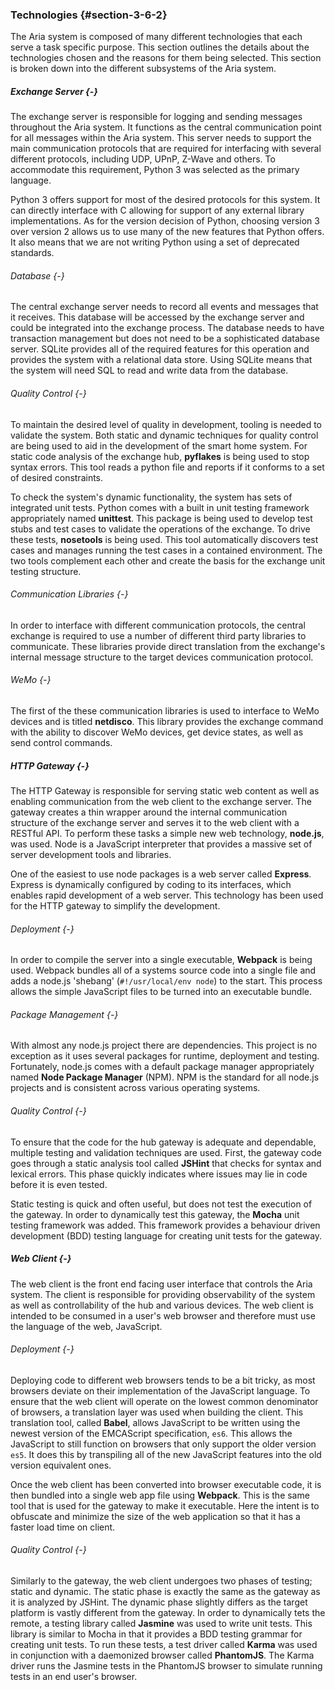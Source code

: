 ### Technologies {#section-3-6-2}

The Aria system is composed of many different technologies that each serve a task specific purpose.
This section outlines the details about the technologies chosen and the reasons for them being 
selected. This section is broken down into the different subsystems of the Aria system.

##### Exchange Server {-}

The exchange server is responsible for logging and sending messages throughout the Aria system.
It functions as the central communication point for all messages within the Aria system. This server
needs to support the main communication protocols that are required for interfacing with several 
different protocols, including UDP, UPnP, Z-Wave and others. To accommodate this requirement, Python
3 was selected as the primary language.

Python 3 offers support for most of the desired protocols for this system. It can directly
interface with C allowing for support of any external library implementations. As for the version
decision of Python, choosing version 3 over version 2 allows us to use many of the new features that
Python offers. It also means that we are not writing Python using a set of deprecated standards.

###### Database {-}

The central exchange server needs to record all events and messages that it receives. This
database will be accessed by the exchange server and could be integrated into the exchange process.
The database needs to have transaction management but does not need to be a sophisticated database
server. SQLite provides all of the required features for this operation and provides the system with
a relational data store. Using SQLite means that the system will need SQL to read and write data 
from the database.

###### Quality Control {-}

To maintain the desired level of quality in development, tooling is needed to validate the system.
Both static and dynamic techniques for quality control are being used to aid in the development of 
the smart home system. For static code analysis of the exchange hub, **pyflakes** is being used to
stop syntax errors. This tool reads a python file and reports if it conforms to a set of desired 
constraints.

To check the system's dynamic functionality, the system has sets of integrated unit tests.
Python comes with a built in unit testing framework appropriately named **unittest**. This package
is being used to develop test stubs and test cases to validate the operations of the exchange.
To drive these tests, **nosetools** is being used. This tool automatically discovers test cases and
manages running the test cases in a contained environment. The two tools complement each other
and create the basis for the exchange unit testing structure.

###### Communication Libraries {-}

In order to interface with different communication protocols, the central exchange is required to
use a number of different third party libraries to communicate. These libraries provide direct
translation from the exchange's internal message structure to the target devices communication
protocol.

###### WeMo {-}

The first of the these communication libraries is used to interface to WeMo devices and is titled
**netdisco**. This library provides the exchange command with the ability to discover WeMo devices,
get device states, as well as send control commands.

##### HTTP Gateway {-}

The HTTP Gateway is responsible for serving static web content as well as enabling communication
from the web client to the exchange server. The gateway creates a thin wrapper around the internal
communication structure of the exchange server and serves it to the web client with a RESTful API. 
To perform these tasks a simple new web technology, **node.js**, was used. Node is a JavaScript 
interpreter that provides a massive set of server development tools and libraries.

One of the easiest to use node packages is a web server called **Express**. Express is dynamically
configured by coding to its interfaces, which enables rapid development of a web server. This
technology has been used for the HTTP gateway to simplify the development.

###### Deployment {-}

In order to compile the server into a single executable, **Webpack** is being used. Webpack bundles
all of a systems source code into a single file and adds a node.js 'shebang' (`#!/usr/local/env node`)
to the start. This process allows the simple JavaScript files to be turned into an executable
bundle.

###### Package Management {-}

With almost any node.js project there are dependencies. This project is no exception as it uses
several packages for runtime, deployment and testing. Fortunately, node.js comes with a default
package manager appropriately named **Node Package Manager** (NPM). NPM is the standard for all
node.js projects and is consistent across various operating systems.

###### Quality Control {-}

To ensure that the code for the hub gateway is adequate and dependable, multiple testing and
validation techniques are used. First, the gateway code goes through a static analysis tool
called **JSHint** that checks for syntax and lexical errors. This phase quickly indicates where
issues may lie in code before it is even tested.

Static testing is quick and often useful, but does not test the execution of the gateway. In
order to dynamically test this gateway, the **Mocha** unit testing framework was added. This
framework provides a behaviour driven development (BDD) testing language for creating unit tests
for the gateway.

##### Web Client {-}

The web client is the front end facing user interface that controls the Aria system. The client is
responsible for providing observability of the system as well as controllability of the hub and
various devices. The web client is intended to be consumed in a user's web browser and therefore
must use the language of the web, JavaScript.

###### Deployment {-}

Deploying code to different web browsers tends to be a bit tricky, as most browsers deviate on their
implementation of the JavaScript language. To ensure that the web client will operate on the lowest
common denominator of browsers, a translation layer was used when building the client. This
translation tool, called **Babel**, allows JavaScript to be written using the newest version of the
EMCAScript specification, `es6`. This allows the JavaScript to still function on browsers that only 
support the older version `es5`. It does this by transpiling all of the new JavaScript features into
the old version equivalent ones.

Once the web client has been converted into browser executable code, it is then bundled into a
single web app file using **Webpack**. This is the same tool that is used for the gateway to make
it executable. Here the intent is to obfuscate and minimize the size of the web application so
that it has a faster load time on client.

###### Quality Control {-}

Similarly to the gateway, the web client undergoes two phases of testing; static and dynamic. The
static phase is exactly the same as the gateway as it is analyzed by JSHint. The dynamic phase
slightly differs as the target platform is vastly different from the gateway. In order to
dynamically tets the remote, a testing library called **Jasmine** was used to write unit tests.
This library is similar to Mocha in that it provides a BDD testing grammar for creating unit tests.
To run these tests, a test driver called **Karma** was used in conjunction with a daemonized
browser called **PhantomJS**. The Karma driver runs the Jasmine tests in the PhantomJS browser to
simulate running tests in an end user's browser.


